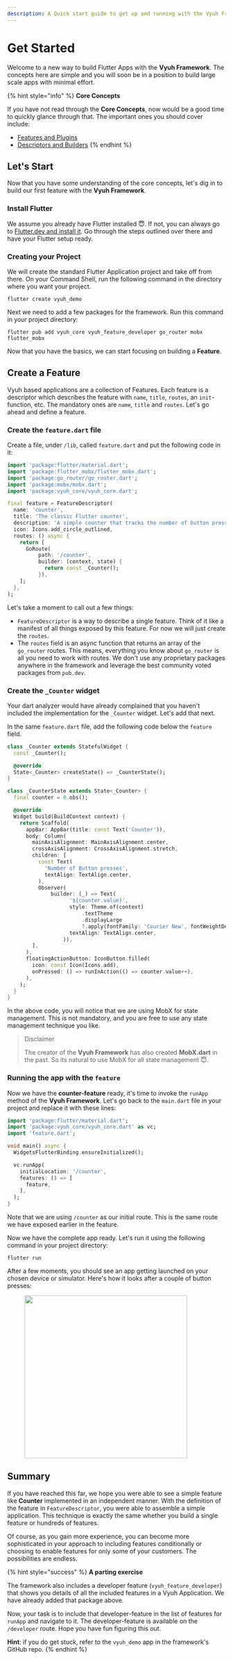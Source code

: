 ```yaml
---
description: A Quick start guide to get up and running with the Vyuh Framework
---
```


# Get Started

Welcome to a new way to build Flutter Apps with the **Vyuh Framework**. The concepts here are simple and you will soon be in a position to build large scale apps with minimal effort.

{% hint style="info" %}
**Core Concepts**



If you have not read through the **Core Concepts**, now would be a good time to quickly glance through that. The important ones you should cover include:

* [Features and Plugins](../concepts/features-and-plugins.md)
* [Descriptors and Builders](../concepts/descriptors-and-builders.md)
{% endhint %}

## Let's Start

Now that you have some understanding of the core concepts, let's dig in to build our first feature with the **Vyuh Framework**.

### Install Flutter

We assume you already have Flutter installed 😇. If not, you can always go to [Flutter.dev and install it](https://docs.flutter.dev/get-started/install). Go through the steps outlined over there and have your Flutter setup ready.

### Creating your Project

We will create the standard Flutter Application project and take off from there. On your Command Shell, run the following command in the directory where you want your project.

```shell
flutter create vyuh_demo
```

Next we need to add a few packages for the framework. Run this command in your project directory:

```shell
flutter pub add vyuh_core vyuh_feature_developer go_router mobx flutter_mobx
```

Now that you have the basics, we can start focusing on building a **Feature**.

## Create a Feature

Vyuh based applications are a collection of Features. Each feature is a descriptor which describes the feature with `name`, `title`, `routes`, an `init`-function, etc. The mandatory ones are `name`, `title` and `routes`. Let's go ahead and define a feature.

### Create the `feature.dart` file

Create a file, under `/lib`, called `feature.dart` and put the following code in it:

```dart
import 'package:flutter/material.dart';
import 'package:flutter_mobx/flutter_mobx.dart';
import 'package:go_router/go_router.dart';
import 'package:mobx/mobx.dart';
import 'package:vyuh_core/vyuh_core.dart';

final feature = FeatureDescriptor(
  name: 'counter',
  title: 'The classic Flutter counter',
  description: 'A simple counter that tracks the number of button presses',
  icon: Icons.add_circle_outlined,
  routes: () async {
    return [
      GoRoute(
          path: '/counter',
          builder: (context, state) {
            return const _Counter();
          }),
    ];
  },
);

```

Let's take a moment to call out a few things:

* `FeatureDescriptor` is a way to describe a single feature. Think of it like a manifest of all things exposed by this feature. For now we will just create the `routes`.
* The `routes` field is an async function that returns an array of the `go_router` routes. This means, everything you know about `go_router` is all you need to work with routes. We don't use any proprietary packages anywhere in the framework and leverage the best community voted packages from `pub.dev`.

### Create the `_Counter` widget

Your dart analyzer would have already complained that you haven't included the implementation for the `_Counter` widget. Let's add that next.

In the same `feature.dart` file, add the following code below the `feature` field.

```dart
class _Counter extends StatefulWidget {
  const _Counter();

  @override
  State<_Counter> createState() => _CounterState();
}

class _CounterState extends State<_Counter> {
  final counter = 0.obs();

  @override
  Widget build(BuildContext context) {
    return Scaffold(
      appBar: AppBar(title: const Text('Counter')),
      body: Column(
        mainAxisAlignment: MainAxisAlignment.center,
        crossAxisAlignment: CrossAxisAlignment.stretch,
        children: [
          const Text(
            'Number of Button presses',
            textAlign: TextAlign.center,
          ),
          Observer(
              builder: (_) => Text(
                    '${counter.value}',
                    style: Theme.of(context)
                        .textTheme
                        .displayLarge
                        ?.apply(fontFamily: 'Courier New', fontWeightDelta: 2),
                    textAlign: TextAlign.center,
                  )),
        ],
      ),
      floatingActionButton: IconButton.filled(
        icon: const Icon(Icons.add),
        onPressed: () => runInAction(() => counter.value++),
      ),
    );
  }
}
```

In the above code, you will notice that we are using MobX for state management. This is not mandatory, and you are free to use any state management technique you like.

> Disclaimer
>
> The creator of the **Vyuh Framework** has also created **MobX.dart** in the past. So its natural to use MobX for all state management 😇.

### Running the app with the `feature`

Now we have the **counter-feature** ready, it's time to invoke the `runApp` method of the **Vyuh Framework**. Let's go back to the `main.dart` file in your project and replace it with these lines:

```dart
import 'package:flutter/material.dart';
import 'package:vyuh_core/vyuh_core.dart' as vc;
import 'feature.dart';

void main() async {
  WidgetsFlutterBinding.ensureInitialized();

  vc.runApp(
    initialLocation: '/counter',
    features: () => [
      feature,
    ],
  );
}

```

Note that we are using `/counter` as our initial route. This is the same route we have exposed earlier in the feature.

Now we have the complete app ready. Let's run it using the following command in your project directory:

```shell
flutter run
```

After a few moments, you should see an app getting launched on your chosen device or simulator. Here's how it looks after a couple of button presses:

<figure><img src="../.gitbook/assets/simulator.png" alt="" width="375"><figcaption></figcaption></figure>

## Summary

If you have reached this far, we hope you were able to see a simple feature like **Counter** implemented in an independent manner. With the definition of the feature in `FeatureDescriptor`, you were able to assemble a simple application. This technique is exactly the same whether you build a single feature or hundreds of features.

Of course, as you gain more experience, you can become more sophisticated in your approach to including features conditionally or choosing to enable features for only some of your customers. The possibilities are endless.

{% hint style="success" %}
**A parting exercise**

The framework also includes a developer feature (`vyuh_feature_developer`) that shows you details of all the included features in a Vyuh Application. We have already added that package above.

Now, your task is to include that developer-feature in the list of features for `runApp` and navigate to it. The developer-feature is available on the `/developer` route. Hope you have fun figuring this out.

**Hint**: if you do get stuck, refer to the `vyuh_demo` app in the framework's GitHub repo.
{% endhint %}
